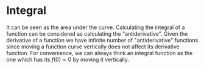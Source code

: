 # Integral

It can be seen as the area under the curve.
Calculating the integral of a function can be considered as calculating the "antiderivative".
Given the derivative of a function we have infinite number of "antiderivative" functions since moving a function curve vertically does not affect its derivative function.
For convenience, we can always think an integral function as the one which has its $f(0)=0$ by moving it vertically.
